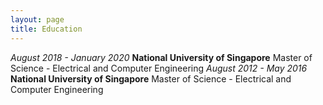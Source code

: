 ```yaml
---
layout: page
title: Education
---
```



  

 *August 2018 - January 2020*      **National University of Singapore**
                                        Master of Science - Electrical and Computer Engineering
 *August 2012 - May 2016*      **National University of Singapore**
                                        Master of Science - Electrical and Computer Engineering
                                        
